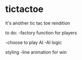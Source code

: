 # tictactoe
it's another tic tac toe rendition


to do:
-factory function for players

-choose to play AI
-AI logic

styling
-line animation for win